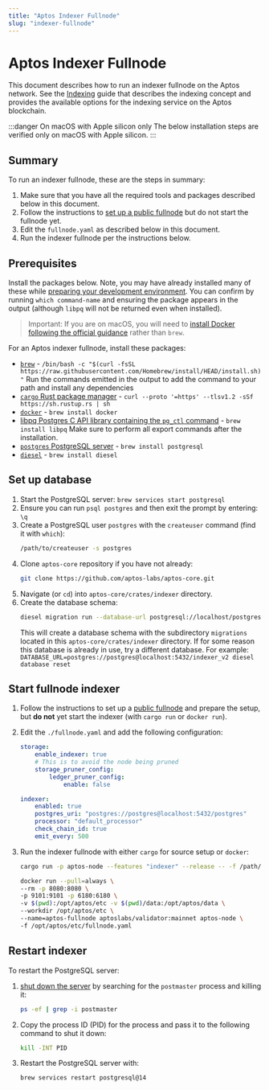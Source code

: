 ```yaml
---
title: "Aptos Indexer Fullnode"
slug: "indexer-fullnode"
---
```


# Aptos Indexer Fullnode

This document describes how to run an indexer fullnode on the Aptos network. See the [Indexing](/guides/indexing.md) guide that describes the indexing concept and provides the available options for the indexing service on the Aptos blockchain.

:::danger On macOS with Apple silicon only
The below installation steps are verified only on macOS with Apple silicon.
:::

## Summary

To run an indexer fullnode, these are the steps in summary:

1. Make sure that you have all the required tools and packages described below in this document.
1. Follow the instructions to [set up a public fullnode](full-node/fullnode-source-code-or-docker/) but do not start the fullnode yet. 
1. Edit the `fullnode.yaml` as described below in this document.
1. Run the indexer fullnode per the instructions below.

## Prerequisites

Install the packages below. Note, you may have already installed many of these while [preparing your development environment](../guides/getting-started.md#prepare-development-environment). You can confirm by running `which command-name` and ensuring the package appears in the output (although `libpq` will not be returned even when installed).

> Important: If you are on macOS, you will need to [install Docker following the official guidance](https://docs.docker.com/desktop/install/mac-install/) rather than `brew`.

For an Aptos indexer fullnode, install these packages:

  - [`brew`](https://brew.sh/) - `/bin/bash -c "$(curl -fsSL https://raw.githubusercontent.com/Homebrew/install/HEAD/install.sh)"` Run the commands emitted in the output to add the command to your path and install any dependencies
  - [`cargo` Rust package manager](https://www.rust-lang.org/tools/install) - `curl --proto '=https' --tlsv1.2 -sSf https://sh.rustup.rs | sh`
  - [`docker`](https://docs.docker.com/get-docker/) - `brew install docker`
  - [libpq Postgres C API library containing the `pg_ctl` command](https://formulae.brew.sh/formula/libpq) - `brew install libpq`
    Make sure to perform all export commands after the installation.
  -  [`postgres` PostgreSQL server](https://www.postgresql.org/) - `brew install postgresql`
  - [`diesel`](https://diesel.rs/) - `brew install diesel`

## Set up database

1. Start the PostgreSQL server: 
   `brew services start postgresql`
1. Ensure you can run `psql postgres` and then exit the prompt by entering: `\q`
1. Create a PostgreSQL user `postgres` with the `createuser` command (find it with `which`):
   ```bash
   /path/to/createuser -s postgres
   ```
1. Clone `aptos-core` repository if you have not already:
    ```bash
    git clone https://github.com/aptos-labs/aptos-core.git
    ```
1. Navigate (or `cd`) into `aptos-core/crates/indexer` directory.
1.  Create the database schema:
    ```bash
    diesel migration run --database-url postgresql://localhost/postgres
    ```
    This will create a database schema with the subdirectory `migrations` located in this `aptos-core/crates/indexer` directory. If for some reason this database is already in use, try a different database. For example: `DATABASE_URL=postgres://postgres@localhost:5432/indexer_v2 diesel database reset`

## Start fullnode indexer

1. Follow the instructions to set up a [public fullnode](full-node/fullnode-source-code-or-docker/) and prepare the setup, but **do not** yet start the indexer (with `cargo run` or `docker run`).
1. Edit the `./fullnode.yaml` and add the following configuration:
    ```yaml
    storage:
        enable_indexer: true
        # This is to avoid the node being pruned
        storage_pruner_config:
            ledger_pruner_config:
                enable: false
    
    indexer:
        enabled: true
        postgres_uri: "postgres://postgres@localhost:5432/postgres"
        processor: "default_processor"
        check_chain_id: true
        emit_every: 500
    ```

1. Run the indexer fullnode with either `cargo` for source setup or `docker`:
    ```bash
    cargo run -p aptos-node --features "indexer" --release -- -f /path/to/fullnode.yaml
    ```
    ```bash
    docker run --pull=always \
    --rm -p 8080:8080 \
    -p 9101:9101 -p 6180:6180 \
    -v $(pwd):/opt/aptos/etc -v $(pwd)/data:/opt/aptos/data \
    --workdir /opt/aptos/etc \
    --name=aptos-fullnode aptoslabs/validator:mainnet aptos-node \
    -f /opt/aptos/etc/fullnode.yaml
    ```

## Restart indexer

To restart the PostgreSQL server:

1. [shut down the server](https://www.postgresql.org/docs/8.1/postmaster-shutdown.html) by searching for the `postmaster` process and killing it:
    ```bash
    ps -ef | grep -i postmaster
    ```

1. Copy the process ID (PID) for the process and pass it to the following command to shut it down:
    ```bash
    kill -INT PID
    ```

1. Restart the PostgreSQL server with:
    ```bash
    brew services restart postgresql@14
    ```
